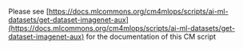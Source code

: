 Please see [https://docs.mlcommons.org/cm4mlops/scripts/ai-ml-datasets/get-dataset-imagenet-aux](https://docs.mlcommons.org/cm4mlops/scripts/ai-ml-datasets/get-dataset-imagenet-aux) for the documentation of this CM script
